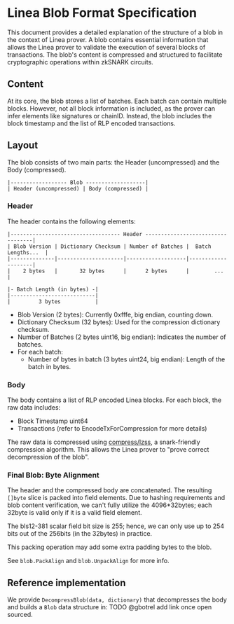 # Linea Blob Format Specification

This document provides a detailed explanation of the structure of a blob in the context of Linea prover. A blob contains essential information that allows the Linea prover to validate the execution of several blocks of transactions. The blob's content is compressed and structured to facilitate cryptographic operations within zkSNARK circuits.

## Content

At its core, the blob stores a list of batches. Each batch can contain multiple blocks. However, not all block information is included, as the prover can infer elements like signatures or chainID. Instead, the blob includes the block timestamp and the list of RLP encoded transactions.

## Layout

The blob consists of two main parts: the Header (uncompressed) and the Body (compressed).

```
|------------------ Blob -------------------|
| Header (uncompressed) | Body (compressed) |
```

### Header

The header contains the following elements:

```
|----------------------------------- Header ----------------------------------|
| Blob Version | Dictionary Checksum | Number of Batches |  Batch Lengths...  |
|--------------|---------------------|-------------------|--------------------|
|    2 bytes   |       32 bytes      |      2 bytes      |        ...         |

|- Batch Length (in bytes) -|
|---------------------------|
|         3 bytes           |
```

- Blob Version (2 bytes): Currently 0xfffe, big endian, counting down.
- Dictionary Checksum (32 bytes): Used for the compression dictionary checksum.
- Number of Batches (2 bytes uint16, big endian): Indicates the number of batches.
- For each batch:
  - Number of bytes in batch (3 bytes uint24, big endian): Length of the batch in bytes.

### Body

The body contains a list of RLP encoded Linea blocks. For each block, the raw data includes:

- Block Timestamp uint64
- Transactions (refer to EncodeTxForCompression for more details)

The raw data is compressed using [compress/lzss](https://github.com/consensys/compress), a snark-friendly compression algorithm. This allows the Linea prover to "prove correct decompression of the blob".

### Final Blob: Byte Alignment

The header and the compressed body are concatenated. The resulting `[]byte` slice is packed into field elements. Due to hashing requirements and blob content verification, we can't fully utilize the 4096*32bytes; each 32byte is valid only if it is a valid field element.

The bls12-381 scalar field bit size is 255; hence, we can only use up to 254 bits out of the 256bits (in the 32bytes) in practice.

This packing operation may add some extra padding bytes to the blob.

See `blob.PackAlign` and `blob.UnpackAlign` for more info.

## Reference implementation

We provide `DecompressBlob(data, dictionary)` that decompresses the body and builds a `Blob` data structure in: TODO @gbotrel add link once open sourced.
